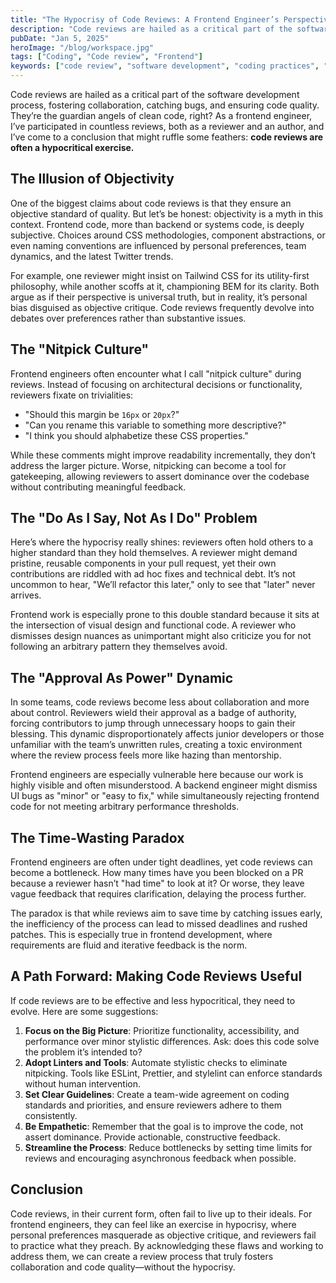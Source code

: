 ```yaml
---
title: "The Hypocrisy of Code Reviews: A Frontend Engineer’s Perspective"
description: "Code reviews are hailed as a critical part of the software development process, fostering collaboration, catching bugs..."
pubDate: "Jan 5, 2025"
heroImage: "/blog/workspace.jpg"
tags: ["Coding", "Code review", "Frontend"]
keywords: ["code review", "software development", "coding practices", "peer review", "developer feedback"]
---
```


<!-- Add Open Graph and Twitter Card meta tags for better sharing -->
<meta property="og:title" content="Code Review is Hypocritical" />
<meta property="og:description" content="Explore the paradox of code reviews from the perspective of both the reviewer and the reviewee." />
<meta property="og:image" content="/blog/workspace.jpg" />
<meta property="og:url" content="https://ojolowo.com/blog/the-hypocrisy-of-code-reviews-a-frontend-engineers-perspective" />
<meta name="twitter:card" content="/blog/workspace.jpg" />
<meta name="twitter:title" content="The Hypocrisy of Code Reviews: A Frontend Engineer’s Perspective" />
<meta name="twitter:description" content="Code reviews are hailed as a critical part of the software development process, fostering collaboration, catching bugs..." />
<meta name="twitter:image" content="/blog/workspace.jpg"/>


Code reviews are hailed as a critical part of the software development process, fostering collaboration, catching bugs, and ensuring code quality. They’re the guardian angels of clean code, right? As a frontend engineer, I’ve participated in countless reviews, both as a reviewer and an author, and I’ve come to a conclusion that might ruffle some feathers: **code reviews are often a hypocritical exercise.**

## The Illusion of Objectivity

One of the biggest claims about code reviews is that they ensure an objective standard of quality. But let’s be honest: objectivity is a myth in this context. Frontend code, more than backend or systems code, is deeply subjective. Choices around CSS methodologies, component abstractions, or even naming conventions are influenced by personal preferences, team dynamics, and the latest Twitter trends.

For example, one reviewer might insist on Tailwind CSS for its utility-first philosophy, while another scoffs at it, championing BEM for its clarity. Both argue as if their perspective is universal truth, but in reality, it’s personal bias disguised as objective critique. Code reviews frequently devolve into debates over preferences rather than substantive issues.

## The "Nitpick Culture"

Frontend engineers often encounter what I call "nitpick culture" during reviews. Instead of focusing on architectural decisions or functionality, reviewers fixate on trivialities:

- "Should this margin be `16px` or `20px`?"
- "Can you rename this variable to something more descriptive?"
- "I think you should alphabetize these CSS properties."

While these comments might improve readability incrementally, they don’t address the larger picture. Worse, nitpicking can become a tool for gatekeeping, allowing reviewers to assert dominance over the codebase without contributing meaningful feedback.

## The "Do As I Say, Not As I Do" Problem

Here’s where the hypocrisy really shines: reviewers often hold others to a higher standard than they hold themselves. A reviewer might demand pristine, reusable components in your pull request, yet their own contributions are riddled with ad hoc fixes and technical debt. It’s not uncommon to hear, "We’ll refactor this later," only to see that "later" never arrives.

Frontend work is especially prone to this double standard because it sits at the intersection of visual design and functional code. A reviewer who dismisses design nuances as unimportant might also criticize you for not following an arbitrary pattern they themselves avoid.

## The "Approval As Power" Dynamic

In some teams, code reviews become less about collaboration and more about control. Reviewers wield their approval as a badge of authority, forcing contributors to jump through unnecessary hoops to gain their blessing. This dynamic disproportionately affects junior developers or those unfamiliar with the team’s unwritten rules, creating a toxic environment where the review process feels more like hazing than mentorship.

Frontend engineers are especially vulnerable here because our work is highly visible and often misunderstood. A backend engineer might dismiss UI bugs as "minor" or "easy to fix," while simultaneously rejecting frontend code for not meeting arbitrary performance thresholds.

## The Time-Wasting Paradox

Frontend engineers are often under tight deadlines, yet code reviews can become a bottleneck. How many times have you been blocked on a PR because a reviewer hasn’t "had time" to look at it? Or worse, they leave vague feedback that requires clarification, delaying the process further.

The paradox is that while reviews aim to save time by catching issues early, the inefficiency of the process can lead to missed deadlines and rushed patches. This is especially true in frontend development, where requirements are fluid and iterative feedback is the norm.

## A Path Forward: Making Code Reviews Useful

If code reviews are to be effective and less hypocritical, they need to evolve. Here are some suggestions:

1. **Focus on the Big Picture**: Prioritize functionality, accessibility, and performance over minor stylistic differences. Ask: does this code solve the problem it’s intended to?
2. **Adopt Linters and Tools**: Automate stylistic checks to eliminate nitpicking. Tools like ESLint, Prettier, and stylelint can enforce standards without human intervention.
3. **Set Clear Guidelines**: Create a team-wide agreement on coding standards and priorities, and ensure reviewers adhere to them consistently.
4. **Be Empathetic**: Remember that the goal is to improve the code, not assert dominance. Provide actionable, constructive feedback.
5. **Streamline the Process**: Reduce bottlenecks by setting time limits for reviews and encouraging asynchronous feedback when possible.

## Conclusion

Code reviews, in their current form, often fail to live up to their ideals. For frontend engineers, they can feel like an exercise in hypocrisy, where personal preferences masquerade as objective critique, and reviewers fail to practice what they preach. By acknowledging these flaws and working to address them, we can create a review process that truly fosters collaboration and code quality—without the hypocrisy.
